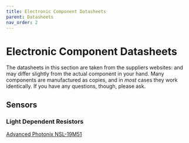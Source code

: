 ```yaml
---
title: Electronic Component Datasheets
parent: Datasheets
nav_order: 2
---
```


# Electronic Component Datasheets

The datasheets in this section are taken from the suppliers websites: and may differ slightly from the actual component in your hand. Many components are manufactured as copies, and in _most_ cases they work identically. If you have any questions, though, please ask.

## Sensors

### Light Dependent Resistors

[Advanced Photonix NSL-19M51](/assets/datasheets/components/NSL-19M51.pdf)